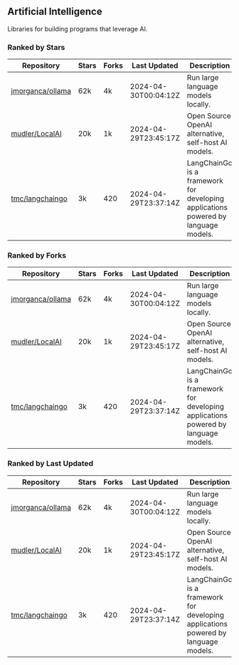 ## Artificial Intelligence

Libraries for building programs that leverage AI.

### Ranked by Stars

| Repository | Stars | Forks | Last Updated | Description | 
|------------|-------|-------|--------------|-------------|
| [jmorganca/ollama](https://github.com/jmorganca/ollama) | 62k | 4k | 2024-04-30T00:04:12Z |  Run large language models locally. |
| [mudler/LocalAI](https://github.com/mudler/LocalAI) | 20k | 1k | 2024-04-29T23:45:17Z |  Open Source OpenAI alternative, self-host AI models. |
| [tmc/langchaingo](https://github.com/tmc/langchaingo) | 3k | 420 | 2024-04-29T23:37:14Z |  LangChainGo is a framework for developing applications powered by language models. |

### Ranked by Forks

| Repository | Stars | Forks | Last Updated | Description | 
|------------|-------|-------|--------------|-------------|
| [jmorganca/ollama](https://github.com/jmorganca/ollama) | 62k | 4k | 2024-04-30T00:04:12Z |  Run large language models locally. |
| [mudler/LocalAI](https://github.com/mudler/LocalAI) | 20k | 1k | 2024-04-29T23:45:17Z |  Open Source OpenAI alternative, self-host AI models. |
| [tmc/langchaingo](https://github.com/tmc/langchaingo) | 3k | 420 | 2024-04-29T23:37:14Z |  LangChainGo is a framework for developing applications powered by language models. |

### Ranked by Last Updated

| Repository | Stars | Forks | Last Updated | Description | 
|------------|-------|-------|--------------|-------------|
| [jmorganca/ollama](https://github.com/jmorganca/ollama) | 62k | 4k | 2024-04-30T00:04:12Z |  Run large language models locally. |
| [mudler/LocalAI](https://github.com/mudler/LocalAI) | 20k | 1k | 2024-04-29T23:45:17Z |  Open Source OpenAI alternative, self-host AI models. |
| [tmc/langchaingo](https://github.com/tmc/langchaingo) | 3k | 420 | 2024-04-29T23:37:14Z |  LangChainGo is a framework for developing applications powered by language models. |

